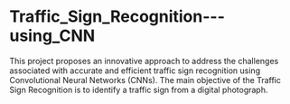 # Traffic_Sign_Recognition---using_CNN
This project proposes an innovative approach to address the challenges associated with accurate and efficient traffic sign recognition using Convolutional Neural Networks (CNNs). The main objective of the Traffic Sign Recognition is to identify a traffic sign from a digital photograph. 
